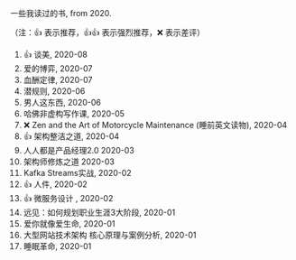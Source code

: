 一些我读过的书, from 2020.

（注：:+1: 表示推荐，:+1::+1: 表示强烈推荐，:x: 表示差评）

1. :+1: 谈美, 2020-08
2. 爱的博弈, 2020-07
3. 血酬定律, 2020-07
4. 潜规则, 2020-06
5. 男人这东西, 2020-06
6. 哈佛非虚构写作课, 2020-05
7. :x: Zen and the Art of Motorcycle Maintenance (睡前英文读物), 2020-04
8. :+1: 架构整洁之道, 2020-04
9. 人人都是产品经理2.0 2020-03
10. 架构师修炼之道 2020-03
11. Kafka Streams实战, 2020-02
12. :+1: 人件, 2020-02
13. :+1: 微服务设计 , 2020-02
14. 远见：如何规划职业生涯3大阶段, 2020-01
15. 爱你就像爱生命, 2020-01
16. 大型网站技术架构 核心原理与案例分析, 2020-01
17. 睡眠革命, 2020-01
